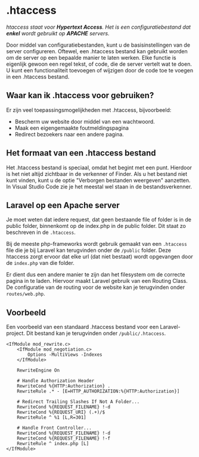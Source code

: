 # .htaccess

*htaccess staat voor **Hypertext Access**. Het is een configuratiebestand dat **enkel** wordt gebruikt op **APACHE** servers.*

Door middel van configuratiebestanden, kunt u de basisinstellingen van de server configureren. Oftewel, een .htaccess bestand kan gebruikt worden om de server op een bepaalde manier te laten werken. Elke functie is eigenlijk gewoon een regel tekst, of code, die de server vertelt wat te doen. U kunt een functionaliteit toevoegen of wijzigen door de code toe te voegen in een .htaccess bestand.

## Waar kan ik .htaccess voor gebruiken?

Er zijn veel toepassingsmogelijkheden met .htaccess, bijvoorbeeld:

- Bescherm uw website door middel van een wachtwoord.
- Maak een eigengemaakte foutmeldingspagina
- Redirect bezoekers naar een andere pagina.


## Het formaat van een .htaccess bestand
Het .htaccess bestand is speciaal, omdat het begint met een punt. Hierdoor is het niet altijd zichtbaar in de verkenner of Finder. Als u het bestand niet kunt vinden, kunt u de optie "Verborgen bestanden weergeven" aanzetten. In Visual Studio Code zie je het meestal wel staan in de bestandsverkenner.

## Laravel op een Apache server

Je moet weten dat iedere request, dat geen bestaande file of folder is in de public folder, binnenkomt op de index.php in de public folder. Dit staat zo beschreven in de `.htaccess`.

Bij de meeste php-frameworks wordt gebruik gemaakt van een `.htaccess` file die je bij Laravel kan terugvinden onder de `/public` folder. Deze htaccess zorgt ervoor dat elke url (dat niet bestaat) wordt opgevangen door de `index.php` van die folder.

Er dient dus een andere manier te zijn dan het filesystem om de correcte pagina in te laden. 
Hiervoor maakt Laravel gebruik van een Routing Class. De configuratie van de routing voor de website kan je terugvinden onder `routes/web.php`.

## Voorbeeld

Een voorbeeld van een standaard .htaccess bestand voor een Laravel-project.
Dit bestand kan je terugvinden onder `/public/.htaccess`.

```
<IfModule mod_rewrite.c>
    <IfModule mod_negotiation.c>
        Options -MultiViews -Indexes
    </IfModule>

    RewriteEngine On

    # Handle Authorization Header
    RewriteCond %{HTTP:Authorization} .
    RewriteRule .* - [E=HTTP_AUTHORIZATION:%{HTTP:Authorization}]

    # Redirect Trailing Slashes If Not A Folder...
    RewriteCond %{REQUEST_FILENAME} !-d
    RewriteCond %{REQUEST_URI} (.+)/$
    RewriteRule ^ %1 [L,R=301]

    # Handle Front Controller...
    RewriteCond %{REQUEST_FILENAME} !-d
    RewriteCond %{REQUEST_FILENAME} !-f
    RewriteRule ^ index.php [L]
</IfModule>
```